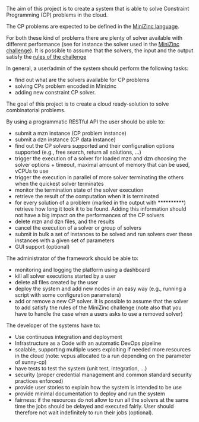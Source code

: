 The aim of this project is to create a system that is able to solve Constraint
Programming (CP) problems in the cloud.

The CP problems are expected to be defined in the
[MiniZinc language](http://www.minizinc.org/).

For both these kind of problems there are plenty of solver available with
different performance (see for instance the solver used in the
[MiniZinc challenge](https://www.minizinc.org/challenge.html)).
It is possible to assume that the solvers, the input and the output
satisfy the
[rules of the challenge](https://www.minizinc.org/challenge2020/rules2020.html)

In general, a user/admin of the system should perform the following tasks:
* find out what are the solvers available for CP problems
* solving CPs problem encoded in Minizinc
* adding new constraint CP solver.

The goal of this project is to create a cloud ready-solution to solve
combinatorial problems.

By using a programmatic RESTful API the user should be able to:
* submit a mzn instance (CP problem instance)
* submit a dzn instance (CP data instance)
* find out the CP solvers supported and their configuration options supported
  (e.g., free search, return all solutions, ...) 
* trigger the execution of a solver for loaded mzn and dzn
  choosing the solver options + timeout,
  maximal amount of memory that can be used, vCPUs to use
* trigger the execution in parallel of more solver terminating the others
  when the quickest solver terminates
* monitor the termination state of the solver execution
* retrieve the result of the computation when it is terminated
* for every solution of a problem (marked in the output with **********)
  retrieve how long it took it to be found. Adding this information should not
  have a big impact on the performances of the CP solvers
* delete mzn and dzn files, and the results
* cancel the execution of a solver or group of solvers
* submit in bulk a set of instances to be solved and run solvers over these
  instances with a given set of parameters
* GUI support (optional)

The administrator of the framework should be able to:
* monitoring and logging the platform using a dashboard
* kill all solver executions started by a user
* delete all files created by the user
* deploy the system and add new nodes in an easy way (e.g., running a script
  with some configuration parameters)
* add or remove a new CP solver. It is possible to assume that the solver to add
  satisfy the rules of the MiniZinc challenge (note also that you have to handle
  the case when a users asks to use a removed solver)

The developer of the systems have to:
* Use continuous integration and deployment
* Infrastructure as a Code with an automatic DevOps pipeline
* scalable, supporting multiple users exploiting if needed more resources in the
  cloud (note: vcpus allocated to a run depending on the parameter of sunny-cp)
* have tests to test the system (unit test, integration, ...)
* security (proper credential management and common standard security practices
  enforced)
* provide user stories to explain how the system is intended to be use
* provide minimal documentation to deploy and run the system
* fairness: if the resources do not allow to run all the solvers at the same time
  the jobs should be delayed and executed fairly. User should therefore not wait
  indefinitely to run their jobs (optional). 





